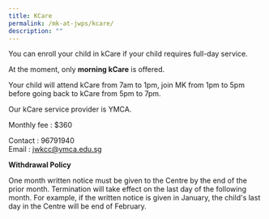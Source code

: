 ```yaml
---
title: KCare
permalink: /mk-at-jwps/kcare/
description: ""
---
```


You can enroll your child in kCare if your child requires full-day service. 

At the moment, only **morning kCare** is offered. 

Your child will attend kCare from 7am to 1pm, join MK from 1pm to 5pm before going back to kCare from 5pm to 7pm.

Our kCare service provider is YMCA.

Monthly fee : $360

Contact : 96791940<br>
Email : <a href="mailto:jwkcc@ymca.edu.sg">jwkcc@ymca.edu.sg</a>


**Withdrawal Policy**

One month written notice must be given to the Centre by the end of the prior month. Termination will take effect on the last day of the following month. For example, if the written notice is given in January, the child's last day in the Centre will be end of February.